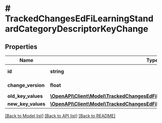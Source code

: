 # # TrackedChangesEdFiLearningStandardCategoryDescriptorKeyChange

## Properties

Name | Type | Description | Notes
------------ | ------------- | ------------- | -------------
**id** | **string** | Resource identifier | [optional]
**change_version** | **float** | Change version | [optional]
**old_key_values** | [**\OpenAPI\Client\Model\TrackedChangesEdFiLearningStandardCategoryDescriptorKey**](TrackedChangesEdFiLearningStandardCategoryDescriptorKey.md) |  | [optional]
**new_key_values** | [**\OpenAPI\Client\Model\TrackedChangesEdFiLearningStandardCategoryDescriptorKey**](TrackedChangesEdFiLearningStandardCategoryDescriptorKey.md) |  | [optional]

[[Back to Model list]](../../README.md#models) [[Back to API list]](../../README.md#endpoints) [[Back to README]](../../README.md)

